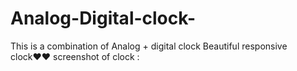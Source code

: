 # Analog-Digital-clock-
This is a combination of Analog + digital clock
Beautiful responsive clock♥️♥️
screenshot of clock : 
